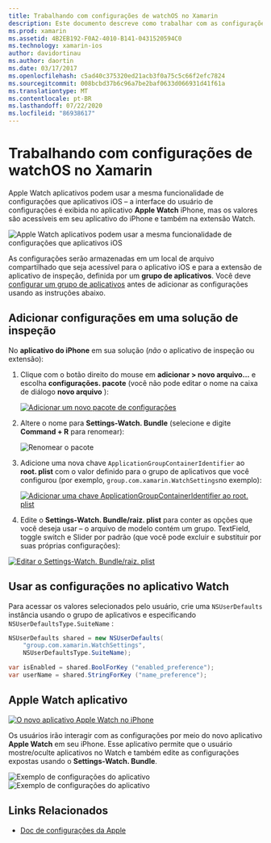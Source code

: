 ```yaml
---
title: Trabalhando com configurações de watchOS no Xamarin
description: Este documento descreve como trabalhar com as configurações do watchOS no Xamarin. Ele aborda a adição de configurações a uma solução de aplicativo de inspeção, usando essas configurações no aplicativo e o aplicativo Apple Watch no iPhone.
ms.prod: xamarin
ms.assetid: 4B2EB192-F0A2-4010-B141-0431520594C0
ms.technology: xamarin-ios
author: davidortinau
ms.author: daortin
ms.date: 03/17/2017
ms.openlocfilehash: c5ad40c375320ed21acb3f0a75c5c66f2efc7824
ms.sourcegitcommit: 008bcbd37b6c96a7be2baf0633d066931d41f61a
ms.translationtype: MT
ms.contentlocale: pt-BR
ms.lasthandoff: 07/22/2020
ms.locfileid: "86938617"
---
```

# <a name="working-with-watchos-settings-in-xamarin"></a>Trabalhando com configurações de watchOS no Xamarin

Apple Watch aplicativos podem usar a mesma funcionalidade de configurações que aplicativos iOS – a interface do usuário de configurações é exibida no aplicativo **Apple Watch** iPhone, mas os valores são acessíveis em seu aplicativo do iPhone e também na extensão Watch.

![Apple Watch aplicativos podem usar a mesma funcionalidade de configurações que aplicativos iOS](settings-images/intro.png)

As configurações serão armazenadas em um local de arquivo compartilhado que seja acessível para o aplicativo iOS e para a extensão de aplicativo de inspeção, definida por um **grupo de aplicativos**. Você deve [configurar um grupo de aplicativos](~/ios/watchos/app-fundamentals/app-groups.md) antes de adicionar as configurações usando as instruções abaixo.

## <a name="add-settings-in-a-watch-solution"></a>Adicionar configurações em uma solução de inspeção

No **aplicativo do iPhone** em sua solução (*não* o aplicativo de inspeção ou extensão):

1. Clique com o botão direito do mouse em **adicionar > novo arquivo...** e escolha **configurações. pacote** (você não pode editar o nome na caixa de diálogo **novo arquivo** ):

   [![Adicionar um novo pacote de configurações](settings-images/settings-add-sml.png)](settings-images/settings-add.png#lightbox)

2. Altere o nome para **Settings-Watch. Bundle** (selecione e digite **Command + R** para renomear):

   ![Renomear o pacote](settings-images/settings-rename.png)

3. Adicione uma nova chave `ApplicationGroupContainerIdentifier` ao **root. plist** com o valor definido para o grupo de aplicativos que você configurou (por exemplo, `group.com.xamarin.WatchSettings`no exemplo):

   [![Adicionar uma chave ApplicationGroupContainerIdentifier ao root. plist](settings-images/settings-appgroup-sml.png)](settings-images/settings-appgroup.png#lightbox)

4. Edite o **Settings-Watch. Bundle/raiz. plist** para conter as opções que você deseja usar – o arquivo de modelo contém um grupo.
  TextField, toggle switch e Slider por padrão (que você pode excluir e substituir por suas próprias configurações):

  [![Editar o Settings-Watch. Bundle/raiz. plist](settings-images/rootplist-sml.png)](settings-images/rootplist.png#lightbox)

## <a name="use-settings-in-the-watch-app"></a>Usar as configurações no aplicativo Watch

Para acessar os valores selecionados pelo usuário, crie uma `NSUserDefaults` instância usando o grupo de aplicativos e especificando `NSUserDefaultsType.SuiteName` :

```csharp
NSUserDefaults shared = new NSUserDefaults(
    "group.com.xamarin.WatchSettings",
    NSUserDefaultsType.SuiteName);

var isEnabled = shared.BoolForKey ("enabled_preference");
var userName = shared.StringForKey ("name_preference");
```

## <a name="apple-watch-app"></a>Apple Watch aplicativo

[![O novo aplicativo Apple Watch no iPhone](settings-images/settings-app-sml.png)](settings-images/settings-app.png#lightbox)

Os usuários irão interagir com as configurações por meio do novo aplicativo **Apple Watch** em seu iPhone. Esse aplicativo permite que o usuário mostre/oculte aplicativos no Watch e também edite as configurações expostas usando o **Settings-Watch. Bundle**.

![Exemplo de configurações do aplicativo](settings-images/applewatch-1.png) ![Exemplo de configurações do aplicativo](settings-images/applewatch-2.png)

## <a name="related-links"></a>Links Relacionados

- [Doc de configurações da Apple](https://developer.apple.com/library/prerelease/ios/documentation/General/Conceptual/WatchKitProgrammingGuide/Settings.html#//apple_ref/doc/uid/TP40014969-CH22-SW1)
